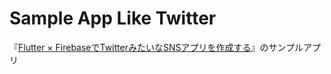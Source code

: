 # Sample App Like Twitter

『[Flutter × FirebaseでTwitterみたいなSNSアプリを作成する](https://www.udemy.com/course/flutter-firebase-sns/)』のサンプルアプリ